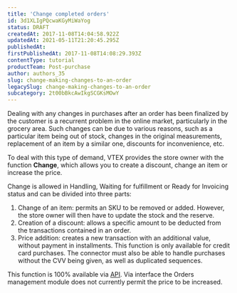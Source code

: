 ```yaml
---
title: 'Change completed orders'
id: 3d1XLIgPQcwaKGyMiWaYog
status: DRAFT
createdAt: 2017-11-08T14:04:58.922Z
updatedAt: 2021-05-11T21:20:45.295Z
publishedAt: 
firstPublishedAt: 2017-11-08T14:08:29.393Z
contentType: tutorial
productTeam: Post-purchase
author: authors_35
slug: change-making-changes-to-an-order
legacySlug: change-making-changes-to-an-order
subcategory: 2t00bBkcAwIkgSCGKsMOwY
---
```


Dealing with any changes in purchases after an order has been finalized by the customer is a recurrent problem in the online market, particularly in the grocery area. Such changes can be due to various reasons, such as a particular item being out of stock, changes in the original measurements, replacement of an item by a similar one, discounts for inconvenience, etc.

To deal with this type of demand, VTEX provides the store owner with the function __Change__, which allows you to create a discount, change an item or increase the price.

Change is allowed in Handling, Waiting for fulfillment or Ready for Invoicing status and can be divided into three parts:

1. Change of an item: permits an SKU to be removed or added. However, the store owner will then have to update the stock and the reserve.
2. Creation of a discount: allows a specific amount to be deducted from the transactions contained in an order.
3. Price addition: creates a new transaction with an additional value, without payment in installments. This function is only available for credit card purchases. The connector must also be able to handle purchases without the CVV being given, as well as duplicated sequences.

This function is 100% available via [API](https://developers.vtex.com/reference/orders#registerchange). Via interface the Orders management module does not currently permit the price to be increased.

